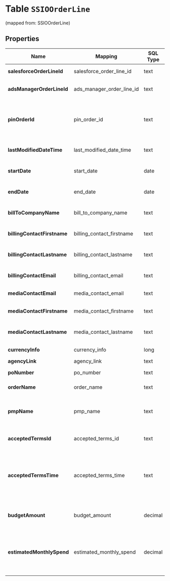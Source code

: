 
# Table `SSIOOrderLine`
(mapped from: SSIOOrderLine)

## Properties
Name | Mapping | SQL Type | Default | Type | Description | Notes
---- | ------- | -------- | ------- | ---- | ----------- | -----
**salesforceOrderLineId** | salesforce_order_line_id | text |  | **kotlin.String** | OrderLineId in SFDC |  [optional]
**adsManagerOrderLineId** | ads_manager_order_line_id | text |  | **kotlin.String** | Ads manager OrderLineId |  [optional]
**pinOrderId** | pin_order_id | text |  | **kotlin.String** | The pin order id associated with the order line in SFDC |  [optional]
**lastModifiedDateTime** | last_modified_date_time | text |  | **kotlin.String** | Last modified date. |  [optional]
**startDate** | start_date | date |  | [**java.time.LocalDate**](java.time.LocalDate.md) | Start date of the order line. |  [optional]
**endDate** | end_date | date |  | [**java.time.LocalDate**](java.time.LocalDate.md) | End date of the order line. |  [optional]
**billToCompanyName** | bill_to_company_name | text |  | **kotlin.String** | Bill To Company name |  [optional]
**billingContactFirstname** | billing_contact_firstname | text |  | **kotlin.String** | Billing contact first name |  [optional]
**billingContactLastname** | billing_contact_lastname | text |  | **kotlin.String** | Billing contact last name |  [optional]
**billingContactEmail** | billing_contact_email | text |  | **kotlin.String** | Billing contact email |  [optional]
**mediaContactEmail** | media_contact_email | text |  | **kotlin.String** | Billing media email |  [optional]
**mediaContactFirstname** | media_contact_firstname | text |  | **kotlin.String** | Billing contact first name |  [optional]
**mediaContactLastname** | media_contact_lastname | text |  | **kotlin.String** | Billing contact first name |  [optional]
**currencyInfo** | currency_info | long |  | [**Currency**](Currency.md) |  |  [optional] [foreignkey]
**agencyLink** | agency_link | text |  | **kotlin.String** | Agency link |  [optional]
**poNumber** | po_number | text |  | **kotlin.String** | The po number |  [optional]
**orderName** | order_name | text |  | **kotlin.String** | The order name |  [optional]
**pmpName** | pmp_name | text |  | **kotlin.String** | The Pinterest marketing partner name |  [optional]
**acceptedTermsId** | accepted_terms_id | text |  | **kotlin.String** | The SFDC id for the terms |  [optional]
**acceptedTermsTime** | accepted_terms_time | text |  | **kotlin.String** | The UTC timestamp (to the nearest sec) of when terms were accepted |  [optional]
**budgetAmount** | budget_amount | decimal |  | [**java.math.BigDecimal**](java.math.BigDecimal.md) | If Budget order line, the budget amount. |  [optional]
**estimatedMonthlySpend** | estimated_monthly_spend | decimal |  | [**java.math.BigDecimal**](java.math.BigDecimal.md) | If Ongoing (perpetual) order line, the estimated monthly spend |  [optional]
























